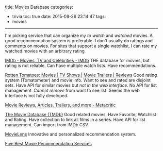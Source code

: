 title: Movies Database
categories:
  - trivia
toc: true
date: 2015-08-26 23:14:47
tags:
- movies
---

I'm picking service that can organize my *to watch* and *watched* movies.
A good recommendation system is preferable. I don't usually do ratings and comments on movies.
For sites that support a single watchlist, I can rate my watched movies with an arbitrary rating.

[IMDb - Movies, TV and Celebrities - IMDb](http://www.imdb.com/)
THE database for movies, but rating is not reliable.
Can have multiple watch lists.
Have recommendations.

[Rotten Tomatoes: Movies | TV Shows | Movie Trailers | Reviews](http://www.rottentomatoes.com/)
Good rating system (Tomatometer) and movie info.
Want to see and rated are disjoint sets.
Have API for similar movies but *not in the web interface*.
No API for list management.
*Cannot remove* from want to see list.
Seems the web interface is not fully developed.

[Movie Reviews, Articles, Trailers, and more - Metacritic](http://www.metacritic.com/movie)

[The Movie Database (TMDb)](https://www.themoviedb.org/)
Good related movies.
Have Favorite, Watchlist and Rating.
Have collection to link all films in a series.
Have API for list management.
Can import from IMDb CSV.

[MovieLens](https://movielens.org/)
Innovative and personalized recommendation system.

[Five Best Movie Recommendation Services](http://lifehacker.com/5884202/five-best-movie-recommendation-services)
